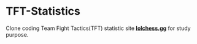 # TFT-Statistics

Clone coding Team Fight Tactics(TFT) statistic site <a href="lolchess.gg"><b>lolchess.gg</b></a> for study purpose.
